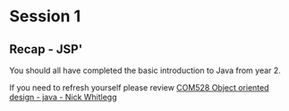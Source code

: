 # Session 1

## Recap - JSP'

You should all have completed the basic introduction to Java from year 2. 

If you need to refresh yourself please review [COM528 Object oriented design - java - Nick Whitlegg](https://nwcourses.github.io/COM528/)
